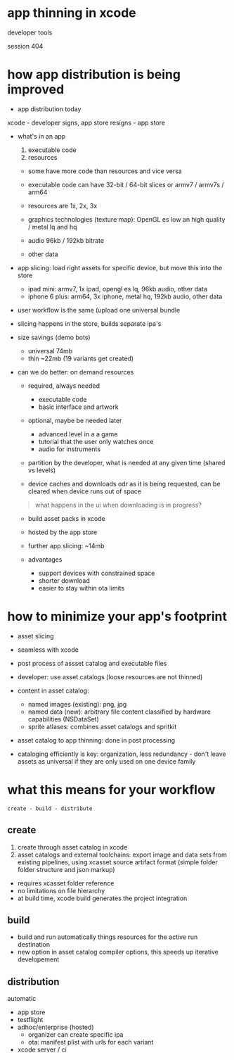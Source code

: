 # app thinning in xcode

developer tools

session 404

# how app distribution is being improved

- app distribution today

xcode - developer signs, app store resigns - app store

- what's in an app

  1. executable code
  2. resources
  
  - some have more code than resources and vice versa
  
  - executable code can have 32-bit / 64-bit slices or armv7 / armv7s / arm64
  
  - resources are 1x, 2x, 3x
  
  - graphics technologies (texture map): OpenGL es low an high quality / metal lq and hq
  
  - audio 96kb / 192kb bitrate
  
  - other data

- app slicing: load right assets for specific device, but move this into the store

  - ipad mini: armv7, 1x ipad, opengl es lq, 96kb audio, other data
  - iphone 6 plus: arm64, 3x iphone, metal hq, 192kb audio, other data

- user workflow is the same (upload one universal bundle
- slicing happens in the store, builds separate ipa's

- size savings (demo bots)
  - universal 74mb
  - thin ~22mb (19 variants get created)
  
- can we do better: on demand resources
  - required, always needed
    - executable code
    - basic interface and artwork
  - optional, maybe be needed later
    - advanced level in a a game
    - tutorial that the user only watches once
    - audio for instruments

  - partition by the developer, what is needed at any given time (shared vs levels)
  
  - device caches and downloads odr as it is being requested, can be cleared when device runs out of space
  
  > what happens in the ui when downloading is in progress?
  
  - build asset packs in xcode
  
  - hosted by the app store
  
  - further app slicing: ~14mb
  
  - advantages
    - support devices with constrained space
    - shorter download
    - easier to stay within ota limits
  
# how to minimize your app's footprint

- asset slicing
- seamless with xcode
- post process of assset catalog and executable files
- developer: use asset catalogs (loose resources are not thinned)

- content in asset catalog:
  - named images (existing): png, jpg 
  - named data (new): arbitrary file content classified by hardware capabilities (NSDataSet)
  - sprite atlases: combines asset catalogs and spritkit
  
- asset catalog to app thinning: done in post processing

- cataloging efficiently is key: organization, less redundancy - don't leave assets as universal if they are only used on one device family


# what this means for your workflow

`create - build - distribute`

## create

1. create through asset catalog in xcode
2. asset catalogs and external toolchains: export image and data sets from existing pipelines, using xcasset source artifact format (simple folder folder structure and json markup)
  - requires xcasset folder reference
  - no limitations on file hierarchy
  - at build time, xcode build generates the project integration 
  
## build

- build and run automatically things resources for the active run destination
- new option in asset catalog compiler options, this speeds up iterative developement

## distribution

automatic 

- app store 
- testflight 
- adhoc/enterprise (hosted)
  - organizer can create specific ipa
  - ota: manifest plist with urls for each variant 
- xcode server / ci


